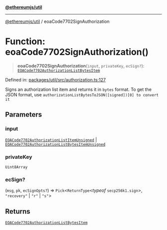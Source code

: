 [**@ethereumjs/util**](../README.md)

***

[@ethereumjs/util](../README.md) / eoaCode7702SignAuthorization

# Function: eoaCode7702SignAuthorization()

> **eoaCode7702SignAuthorization**(`input`, `privateKey`, `ecSign?`): [`EOACode7702AuthorizationListBytesItem`](../type-aliases/EOACode7702AuthorizationListBytesItem.md)

Defined in: [packages/util/src/authorization.ts:127](https://github.com/ethereumjs/ethereumjs-monorepo/blob/master/packages/util/src/authorization.ts#L127)

Signs an authorization list item and returns it in `bytes` format.
To get the JSON format, use `authorizationListBytesToJSON([signed])[0] to convert it`

## Parameters

### input

[`EOACode7702AuthorizationListItemUnsigned`](../type-aliases/EOACode7702AuthorizationListItemUnsigned.md) | [`EOACode7702AuthorizationListBytesItemUnsigned`](../type-aliases/EOACode7702AuthorizationListBytesItemUnsigned.md)

### privateKey

`Uint8Array`

### ecSign?

(`msg`, `pk`, `ecSignOpts?`) => `Pick`\<`ReturnType`\<*typeof* `secp256k1.sign`\>, `"recovery"` \| `"r"` \| `"s"`\>

## Returns

[`EOACode7702AuthorizationListBytesItem`](../type-aliases/EOACode7702AuthorizationListBytesItem.md)
